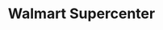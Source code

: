 ---
title: "Walmart Supercenter"
url: /fort-worth/walmart-supercenter-mccart-avenue/
shop: Supermarkt
---